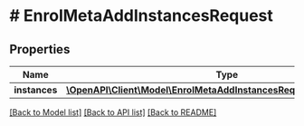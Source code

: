 # # EnrolMetaAddInstancesRequest

## Properties

Name | Type | Description | Notes
------------ | ------------- | ------------- | -------------
**instances** | [**\OpenAPI\Client\Model\EnrolMetaAddInstancesRequestInstancesInner[]**](EnrolMetaAddInstancesRequestInstancesInner.md) |  | [optional]

[[Back to Model list]](../../README.md#models) [[Back to API list]](../../README.md#endpoints) [[Back to README]](../../README.md)

